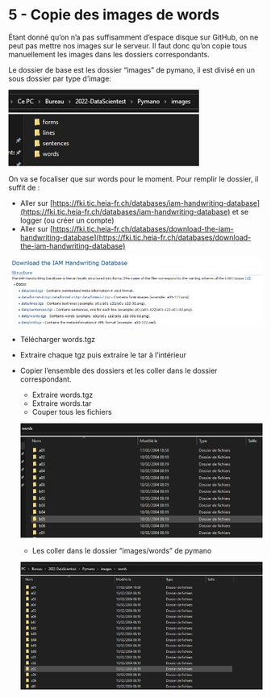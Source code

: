 # 5 - Copie des images de words

Étant donné qu’on n’a pas suffisamment d’espace disque sur GitHub, on ne peut pas mettre nos images sur le serveur. Il faut donc qu’on copie tous manuellement les images dans les dossiers correspondants.

Le dossier de base est les dossier “images” de pymano, il est divisé en un sous dossier par type d’image:

![Untitled](5%20-%20Copie%20des%20images%20de%20words%205b000d2d08c148ec85741aa304bd4b83/Untitled.png)

On va se focaliser que sur words pour le moment. Pour remplir le dossier, il suffit de :

- Aller sur [https://fki.tic.heia-fr.ch/databases/iam-handwriting-database](https://fki.tic.heia-fr.ch/databases/iam-handwriting-database) et se logger (ou créer un compte)
- Aller sur [https://fki.tic.heia-fr.ch/databases/download-the-iam-handwriting-database](https://fki.tic.heia-fr.ch/databases/download-the-iam-handwriting-database)

![Untitled](5%20-%20Copie%20des%20images%20de%20words%205b000d2d08c148ec85741aa304bd4b83/Untitled%201.png)

- Télécharger words.tgz
- Extraire chaque tgz puis extraire le tar à l’intérieur
- Copier l’ensemble des dossiers et les coller dans le dossier correspondant.
    - Extraire words.tgz
    - Extraire words.tar
    - Couper tous les fichiers
    
    ![Untitled](5%20-%20Copie%20des%20images%20de%20words%205b000d2d08c148ec85741aa304bd4b83/Untitled%202.png)
    
    - Les coller dans le dossier “images/words” de pymano
    
    ![Untitled](5%20-%20Copie%20des%20images%20de%20words%205b000d2d08c148ec85741aa304bd4b83/Untitled%203.png)